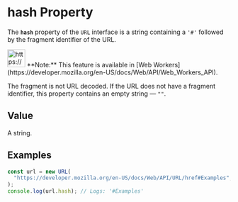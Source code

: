 # hash Property

The **`hash`** property of the `URL` interface is a string containing a `'#'` followed by the fragment identifier of the URL.

<aside>
<img src="https://www.notion.so/icons/new-alert_yellow.svg" alt="https://www.notion.so/icons/new-alert_yellow.svg" width="40px" /> **Note:** This feature is available in [Web Workers](https://developer.mozilla.org/en-US/docs/Web/API/Web_Workers_API).

</aside>

The fragment is not URL decoded. If the URL does not have a fragment identifier, this property contains an empty string — `""`.

## Value

A string.

## Examples

```jsx
const url = new URL(
  "https://developer.mozilla.org/en-US/docs/Web/API/URL/href#Examples",
);
console.log(url.hash); // Logs: '#Examples'

```